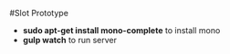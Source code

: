 #Slot Prototype
-  **sudo apt-get install mono-complete** to install mono
-  **gulp watch** to run server



